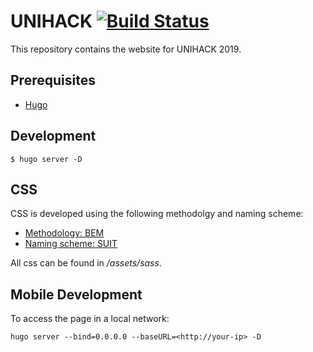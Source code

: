 # UNIHACK [![Build Status](https://travis-ci.org/mib-unibe/unihack.svg?branch=master)](https://travis-ci.org/mib-unibe/unihack)

This repository contains the website for UNIHACK 2019.

## Prerequisites

* [Hugo](https://gohugo.io)

## Development

````
$ hugo server -D
````

## CSS

CSS is developed using the following methodolgy and naming scheme:

* [Methodology: BEM](http://getbem.com/introduction/)
* [Naming scheme: SUIT](https://github.com/suitcss/suit/blob/master/doc/naming-conventions.md)

All css can be found in */assets/sass*.

## Mobile Development

To access the page in a local network:

````
hugo server --bind=0.0.0.0 --baseURL=<http://your-ip> -D
````
